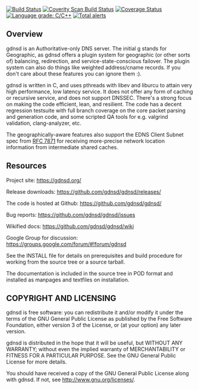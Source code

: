 [![Build Status](https://travis-ci.org/gdnsd/gdnsd.svg?branch=master)](https://travis-ci.org/gdnsd/gdnsd)
[![Coverity Scan Build Status](https://scan.coverity.com/projects/760/badge.svg)](https://scan.coverity.com/projects/760)
[![Coverage Status](https://coveralls.io/repos/gdnsd/gdnsd/badge.svg?branch=master&service=github)](https://coveralls.io/github/gdnsd/gdnsd?branch=master)
[![Language grade: C/C++](https://img.shields.io/lgtm/grade/cpp/g/gdnsd/gdnsd.svg?logo=lgtm&logoWidth=18)](https://lgtm.com/projects/g/gdnsd/gdnsd/context:cpp)
[![Total alerts](https://img.shields.io/lgtm/alerts/g/gdnsd/gdnsd.svg?logo=lgtm&logoWidth=18)](https://lgtm.com/projects/g/gdnsd/gdnsd/alerts/)

## Overview

gdnsd is an Authoritative-only DNS server. The initial g stands for Geographic, as gdnsd offers a plugin system for geographic (or other sorts of) balancing, redirection, and service-state-conscious failover. The plugin system can also do things like weighted address/cname records.  If you don't care about these features you can ignore them :).

gdnsd is written in C, and uses pthreads with libev and liburcu to attain very high performance, low latency service. It does not offer any form of caching or recursive service, and does not support DNSSEC.  There's a strong focus on making the code efficient, lean, and resilient.  The code has a decent regression testsuite with full branch coverage on the core packet parsing and generation code, and some scripted QA tools for e.g. valgrind validation, clang-analyzer, etc.

The geographically-aware features also support the EDNS Client Subnet spec from [RFC 7871](https://tools.ietf.org/html/rfc7871) for receiving more-precise network location information from intermediate shared caches.

## Resources

Project site: https://gdnsd.org/

Release downloads: https://github.com/gdnsd/gdnsd/releases/

The code is hosted at Github: https://github.com/gdnsd/gdnsd/

Bug reports: https://github.com/gdnsd/gdnsd/issues

Wikified docs: https://github.com/gdnsd/gdnsd/wiki

Google Group for discussion: https://groups.google.com/forum/#!forum/gdnsd

See the INSTALL file for details on prerequisites and build procedure
for working from the source tree or a source tarball.

The documentation is included in the source tree in POD format
and installed as manpages and textfiles on installation.

## COPYRIGHT AND LICENSING

gdnsd is free software: you can redistribute it and/or modify
it under the terms of the GNU General Public License as published by
the Free Software Foundation, either version 3 of the License, or
(at your option) any later version.

gdnsd is distributed in the hope that it will be useful,
but WITHOUT ANY WARRANTY; without even the implied warranty of
MERCHANTABILITY or FITNESS FOR A PARTICULAR PURPOSE.  See the
GNU General Public License for more details.

You should have received a copy of the GNU General Public License
along with gdnsd.  If not, see <http://www.gnu.org/licenses/>.
